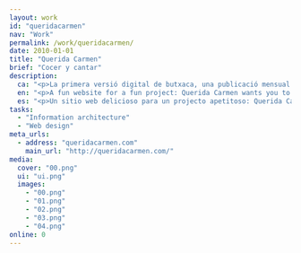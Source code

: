 ```yaml
---
layout: work
id: "queridacarmen"
nav: "Work"
permalink: /work/queridacarmen/
date: 2010-01-01
title: "Querida Carmen"
brief: "Cocer y cantar"
description:
  ca: "<p>La primera versió digital de butxaca, una publicació mensual gratuïta que detalla cada mes l'agenda cultural de Barcelona.</p>"
  en: "<p>A fun website for a fun project: Querida Carmen wants you to stop cooking. We wanted to show you how easy it is.</p>"
  es: "<p>Un sitio web delicioso para un projecto apetitoso: Querida Carmen quiere ponértelo fácil en la cocina. Nosotros queremos enseñarte lo delicioso que es.</p>"
tasks:
  - "Information architecture"
  - "Web design"
meta_urls:
  - address: "queridacarmen.com"
    main_url: "http://queridacarmen.com/"
media:
  cover: "00.png"
  ui: "ui.png"
  images:
    - "00.png"
    - "01.png"
    - "02.png"
    - "03.png"
    - "04.png"
online: 0
---
```

